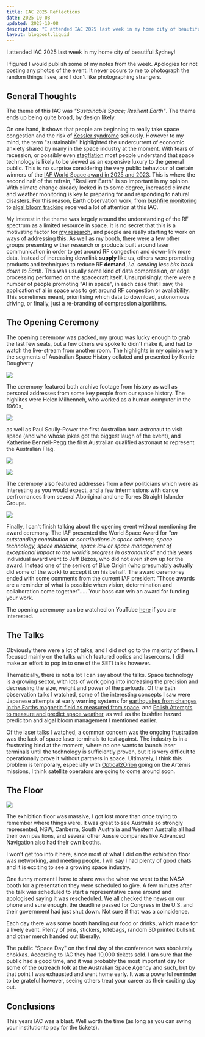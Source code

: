 ```yaml
---
title: IAC 2025 Reflections
date: 2025-10-08
updated: 2025-10-08
description: "I attended IAC 2025 last week in my home city of beautiful Sydney!"
layout: blogpost.liquid
---
```


I attended IAC 2025 last week in my home city of beautiful Sydney!

I figured I would publish some of my notes from the week. Apologies for not posting any photos of the event. It never occurs to me to photograph the random things I see, and I don't like photographing strangers. 

##  General Thoughts

The theme of this IAC was *"Sustainable Space; Resilient Earth"*. The theme ends up being quite broad, by design likely. 

On one hand, it shows that people are beginning to really take space congestion and the risk of [Kessler syndrome](https://en.wikipedia.org/wiki/Kessler_syndrome) seriously. However to my mind, the term "sustainable" highlighted the undercurrent of economic anxiety shared by many in the space industry at the moment. With fears of recession, or possibly even [stagflation](https://www.investopedia.com/terms/s/stagflation.asp) most people understand that space technology is likely to be viewed as an expensive luxury to the general public. This is no surprise considering the very public behaviour of certain winners of the [IAF World Space award in 2025 and 2023](https://www.iafastro.org/activities/honours-and-awards/iaf-world-space-award/). This is where the second half of the refrain, "Resilient Earth" is so important in my opinion. With climate change already locked in to some degree, increased climate and weather monitoring is key to preparing for and responding to natural disasters. For this reason, Earth observation work, from [bushfire monitoring](https://researchportalplus.anu.edu.au/en/publications/ozfuel-a-space-based-vegetation-fuel-flammability-monitoring-syst) to [algal bloom tracking](https://www.csiro.au/en/news/all/articles/2017/september/algal-blooms) received a lot of attention at this IAC. 

My interest in the theme was largely around the understanding of the RF spectrum as a limited resource in space. It is no secret that this is a motivating factor for [my research](https://caffeineandlasers.com/blogs/phdAt5Levels), and people are really starting to work on ways of addressing this. As well as my booth, there were a few other groups presenting wither research or products built around laser communication in order to get around RF congestion and down-link more data. Instead of increasing downlink **supply** like us, others were promoting products and techniques to reduce RF **demand**, *i.e. sending less bits back down to Earth*. This was usually some kind of data compression, or edge processing performed on the spacecraft itself. Unsurprisingly, there were a number of people promoting "AI in space", in each case that I saw, the application of ai in space was to get around RF congestion or avaliability. This sometimes meant, prioritising which data to download, autonomous driving, or finally, just a re-branding of compression algorithms. 

## The Opening Ceremony

The opening ceremony was packed, my group was lucky enough to grab the last few seats, but a few others we spoke to didn't make it, and had to watch the live-stream from another room. The highlights in my opinion were  the segments of Australian Space History collated and presented by Kerrie Dougherty

![](../Assets/e5d1937c0655048291323faebdf8683e.png)

The ceremony featured both archive footage from history as well as personal addresses from some key people from our space history. The highlites were Helen Milhennch, who worked as a human computer in the 1960s,

![](../Assets/0f9722bdf49740ba5e4e6e673d4735c2.png)

as well as Paul Scully-Power the first Australian born astronaut to visit space (and who whose jokes got the biggest laugh of the event), and Katherine Bennell-Pegg the first Australian qualified astronaut to represent the Australian Flag.

![](../Assets/2c7672d2af830eaa828294145e1eae6c.png)

![](../Assets/2f0d1a82fe4bd161a7aa91c6dfaa978d.png)

The ceremony also featured addresses from a few politicians which were as interesting as you would expect, and a few intermissions with dance perfromances from several Aboriginal and one Torres Straight Islander Groups.

![](../Assets/33f52043bb71bf4b7afda6400c1ef627.png)

Finally, I can't finish talking about the opening event without mentioning the award ceremony. The IAF presented the World Space Award for  *"an outstanding contribution or contributions in space science, space technology, space medicine, space law or space management of exceptional impact to the world’s progress in astronautics"* and this years individual award went to Jeff Bezos, who did not even show up for the award. Instead one of the seniors of Blue Origin (who presumably actually did some of the work) to accept it on his behalf. The award ceremoney ended with some comments from the current IAF president "Those awards are a reminder of what is possible when vision, determination and collaboration come together"..... Your boss can win an award for funding your work. 

The opening ceremony can be watched on YouTube [here](https://www.youtube.com/watch?v=RiuPGq3qDXs) if you are interested.
##  The Talks
Obviously there were a lot of talks, and I did not go to the majority of them. I focused mainly on the talks which featured optics and lasercoms. I did make an effort to pop in to one of the SETI talks however.

Thematically, there is not a lot I can say about the talks. Space technology is a growing sector, with lots of work going into increasing the precision and decreasing the size, weight and power of the payloads. Of the Eath observation talks I watched, some of the interesting concepts I saw were Japanese attempts at early warning systems for [earthquakes from changes in the Earths magnetic field as measured from space](https://iafastro.directory/iac/paper/id/99443/abstract-pdf/IAC-25,B1,3,8,x99443.brief.pdf?2025-03-28.12:46:28), and [Polish Attempts to measure and predict space weather](https://iafastro.directory/iac/paper/id/96943/abstract-pdf/IAC-25,B1,3,7,x96943.brief.pdf?2025-03-28.12:45:40), as well as the bushfire hazard prediciton and algal bloom management I mentioned earlier. 

Of the laser talks I watched, a common concern was the ongoing frustration was the lack of space laser terminals to test against. The industry is in a frustrating bind at the moment, where no one wants to launch laser terminals until the technology is sufficiently proven, but it is very difficult to operationally prove it without partners in space. Ultimately, I think this problem is temporary, especially with [Optical2Orion](https://www.nasa.gov/directorates/somd/space-communications-navigation-program/nasa-laser-communications-terminal-delivered-for-artemis-ii-moon-mission/) going on the Artemis missions, I think satellite operators are going to come around soon.

## The Floor

![](../Assets/2cac24837c8a312f0d6d3fe638cb44f4.png)

The exhibition floor was massive, I got lost more than once trying to remember where things were. It was great to see Australia so strongly represented, NSW, Canberra, South Australia and Western Australia all had their own pavilions, and several other Aussie companies like Advanced Navigation also had their own booths. 

I won't get too into it here, since most of what I did on the exhibition floor was networking, and meeting people. I will say I had plenty of good chats and it is exciting to see a growing space industry. 

One funny moment I have to share was the when we went to the NASA booth for a presentation they were scheduled to give. A few minutes after the talk was scheduled to start a representative came around and apologised saying it was rescheduled. We all checked the news on our phone and sure enough, the deadline passed for Congress in the U.S. and their government had just shut down. Not sure if that was a coincidence. 

Each day there was some booth handing out food or drinks, which made for a lively event. Plenty of pins, stickers, totebags, random 3D printed bullshit and other merch handed out liberally. 

The public "Space Day" on the final day of the conference was absolutely chokkas. According to IAC they had 10,000 tickets sold.  I am sure that the public had a good time, and it was probably the most important day for some of the outreach folk at the Australian Space Agency and such, but by that point I was exhausted and went home early. It was a powerful reminder to be grateful however, seeing others treat your career as their exciting day out. 

## Conclusions

This years IAC was a blast. Well worth the time (as long as you can swing your institutionto pay for the tickets).